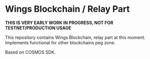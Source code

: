 # Wings Blockchain / Relay Part

**THIS IS VERY EARLY WORK IN PROGRESS, NOT FOR TESTNET/PRODUCTION USAGE**

This repository contains Wings Blockchain, relay part at this moment.
Implements functional for other blockchains peg zone.

Based on COSMOS SDK.